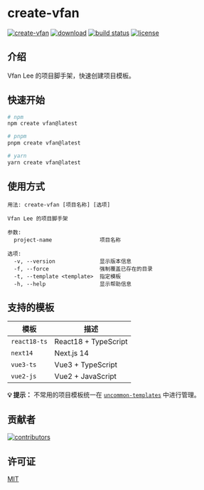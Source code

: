 # create-vfan

[![create-vfan](https://img.shields.io/npm/v/create-vfan.svg)](https://www.npmjs.com/package/create-vfan)
[![download](https://img.shields.io/npm/dm/create-vfan.svg)](https://www.npmjs.com/package/create-vfan)
[![build status](https://github.com/VfanLee/create-vfan/actions/workflows/release.yml/badge.svg)](https://github.com/VfanLee/create-vfan/actions/workflows/release.yml)
[![license](https://img.shields.io/github/license/VfanLee/create-vfan.svg)](https://github.com/VfanLee/create-vfan/blob/main/LICENSE)

## 介绍

Vfan Lee 的项目脚手架，快速创建项目模板。

## 快速开始

```bash
# npm
npm create vfan@latest

# pnpm
pnpm create vfan@latest

# yarn
yarn create vfan@latest
```

## 使用方式

```
用法: create-vfan [项目名称] [选项]

Vfan Lee 的项目脚手架

参数:
  project-name               项目名称

选项:
  -v, --version              显示版本信息
  -f, --force                强制覆盖已存在的目录
  -t, --template <template>  指定模板
  -h, --help                 显示帮助信息
```

## 支持的模板

| 模板         | 描述                 |
| ------------ | -------------------- |
| `react18-ts` | React18 + TypeScript |
| `next14`     | Next.js 14           |
| `vue3-ts`    | Vue3 + TypeScript    |
| `vue2-js`    | Vue2 + JavaScript    |

**💡 提示：** 不常用的项目模板统一在 [`uncommon-templates`](https://github.com/VfanLee/create-vfan/tree/main/uncommon-templates) 中进行管理。

## 贡献者

[![contributors](https://contrib.rocks/image?repo=VfanLee/create-vfan)](https://github.com/VfanLee/create-vfan/graphs/contributors)

## 许可证

[MIT](./LICENSE)
